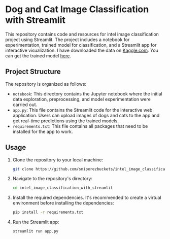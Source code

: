 # Dog and Cat Image Classification with Streamlit

This repository contains code and resources for intel image classification project using Streamlit. The project includes a notebook for experimentation, trained model for classification, and a Streamlit app for interactive visualization.
I have downloaded the data on [Kaggle.com](https://www.kaggle.com/).
You can get the trained model [here]([https://drive.google.com/file/d/1w2Z-XREFr7bCLfLCJ5dKPo4osOsjjZxx/view?usp=sharing](https://drive.google.com/file/d/10TJ6VN_e22rMI6jc9asWGBvGxNd3bW13/view?usp=drive_link)).

## Project Structure

The repository is organized as follows:

- `notebook`: This directory contains the Jupyter notebook where the initial data exploration, preprocessing, and model experimentation were carried out.
- `app.py`: This file contains the Streamlit code for the interactive web application. Users can upload images of dogs and cats to the app and get real-time predictions using the trained models.
- `requirements.txt`: This file contains all packages that need to be installed for the app to work.

## Usage

1. Clone the repository to your local machine:

   ```bash
   git clone https://github.com/sniperezbuckets/intel_image_classification_with_streamlit

2. Navigate to the repository's directory:

   ```bash
   cd intel_image_classification_with_streamlit
   
3. Install the required dependencies. It's recommended to create a virtual environment before installing the dependencies:

   ```bash
   pip install -r requirements.txt

4. Run the Streamlit app:

    ```bash
    streamlit run app.py


